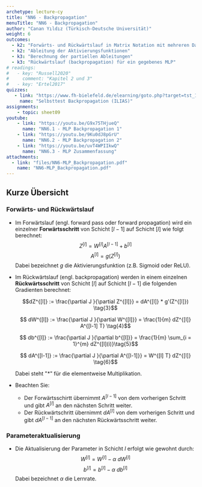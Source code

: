 ```yaml
---
archetype: lecture-cy
title: "NN6 - Backpropagation"
menuTitle: "NN6 - Backpropagation"
author: "Canan Yıldız (Türkisch-Deutsche Universität)"
weight: 6
outcomes:
  - k2: "Forwärts- und Rückwärtslauf in Matrix Notation mit mehreren Datenpunkten als Eingabe"
  - k2: "Ableitung der Aktivierungsfunktionen"
  - k3: "Berechnung der partiellen Ableitungen"
  - k3: "Rückwärtslauf (backpropagation) für ein gegebenes MLP"
# readings:
#   - key: "Russell2020"
#     comment: "Kapitel 2 und 3"
#   - key: "Ertel2017"
quizzes:
   - link: "https://www.fh-bielefeld.de/elearning/goto.php?target=tst_1106593&client_id=FH-Bielefeld"
     name: "Selbsttest Backpropagation (ILIAS)"
assignments:
    - topic: sheet09
youtube:
    - link: "https://youtu.be/G9x75THjueQ"
      name: "NN6.1 - MLP Backpropagation 1"
    - link: "https://youtu.be/9Ku0dJ8pGrU"
      name: "NN6.2 - MLP Backpropagation 2"
    - link: "https://youtu.be/uvT4WPIIkwQ"
      name: "NN6.3 - MLP Zusammenfassung"
attachments:
  - link: "files/NN6-MLP_Backpropagation.pdf"
    name: "NN6-MLP_Backpropagation.pdf"
---
```



## Kurze Übersicht

### Forwärts- und Rückwärtslauf

*   Im Forwärtslauf (engl. forward pass oder forward propagation) wird ein einzelner **Forwärtsschritt** von Schicht $[l-1]$ auf Schicht $[l]$ wie folgt berechnet:
    $$ Z^{[l]} = W^{[l]}A^{[l-1]} + b^{[l]} \tag{1} $$
    $$A^{[l]} = g(Z^{[l]}) \tag{2} $$
    Dabei bezeichnet $g$ die Aktivierungsfunktion (z.B. Sigmoid oder ReLU).

*   Im Rückwärtslauf (engl. backpropagation) werden in einem einzelnen **Rückwärtsschritt** von Schicht $[l]$ auf Schicht $[l-1]$ die folgenden Gradienten berechnet:

    $$dZ^{[l]} := \frac{\partial J }{\partial Z^{[l]}} = dA^{[l]} * g'(Z^{[l]}) \tag{3}$$

    $$ dW^{[l]} := \frac{\partial J }{\partial W^{[l]}} = \frac{1}{m} dZ^{[l]} A^{[l-1] T} \tag{4}$$

    $$ db^{[l]} := \frac{\partial J }{\partial b^{[l]}} = \frac{1}{m} \sum_{i = 1}^{m} dZ^{[l](i)}\tag{5}$$

    $$ dA^{[l-1]} := \frac{\partial J }{\partial A^{[l-1]}} = W^{[l] T} dZ^{[l]} \tag{6}$$

    Dabei steht "$*$" für die elementweise Multiplikation.

*   Beachten Sie:
    *   Der Forwärtsschirtt übernimmt $A^{[l-1]}$ von dem vorherigen Schritt und gibt $A^{[l]}$ an den nächsten Schritt weiter.
    *   Der Rückwärtschritt übernimmt $dA^{[l]}$ von dem vorherigen Schritt und gibt $dA^{[l-1]}$ an den nächsten Rückwärtsschritt weiter.


### Parameteraktualisierung

*   Die Aktualisierung der Parameter in Schicht $l$ erfolgt wie gewohnt durch:
    $$ W^{[l]} = W^{[l]} - \alpha \text{ } dW^{[l]} \tag{7}$$
    $$ b^{[l]} = b^{[l]} - \alpha \text{ } db^{[l]} \tag{8}$$
    Dabei bezeichnet $\alpha$ die Lernrate.
